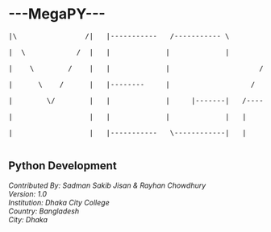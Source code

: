 <h1>---MegaPY---</h1>

<pre>
|\                /|   |-----------   /----------- \           /\                       |----------\    \             / <br>
|  \            /  |   |             |             |         /    \                     |           |     \         /   <br>
|    \        /    |   |             |                     /        \                   |           |       \     /     <br>
|      \    /      |   |--------     |                   /            \     ---------   |----------/          \ /       <br>
|        \/        |   |             |     |-------|   /----------------\               |                      |        <br>
|                  |   |             |             |   |                |               |                      |        <br>
|                  |   |-----------   \------------|   |                |               |                      |        <br>
</pre>


<h2>Python Development</h2>

<address>
Contributed By: Sadman Sakib Jisan & Rayhan Chowdhury <br>
Version: 1.0 <br>
Institution: Dhaka City College <br>
Country: Bangladesh <br>
City: Dhaka <br>
</address>
